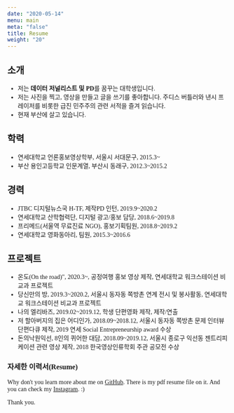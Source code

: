 ```yaml
---
date: "2020-05-14"
menu: main
meta: "false"
title: Resume
weight: "20"
---
```


<style>
body {
  font-family: NanumGothic;
  fontsize = 8px
}
</style>

## 소개

 * 저는 <strong>데이터 저널리스트 및 PD</strong>를 꿈꾸는 대학생입니다.
 * 저는 사진을 찍고, 영상을 만들고 글을 쓰기를 좋아합니다. 주디스 버틀러와 낸시 프레이저를 비롯한 급진 민주주의 관련 서적을 즐겨 읽습니다.
 * 현재 부산에 살고 있습니다. <i class="far fa-clipboard"></i>

## 학력

- 연세대학교 언론홍보영상학부, 서울시 서대문구, 2015.3~
- 부산 용인고등학교 인문계열, 부산시 동래구, 2012.3~2015.2

## 경력

- JTBC 디지털뉴스국 H-TF, 제작PD 인턴, 2019.9~2020.2
- 연세대학교 산학협력단, 디지털 광고/홍보 담당, 2018.6~2019.8
- 프리메드(서울역 무료진료 NGO), 홍보기획팀원, 2018.8~2019.2
- 연세대학교 영화동아리, 팀원, 2015.3~2016.6

## 프로젝트


- 온도(On the road)", 2020.3~, 공정여행 홍보 영상 제작, 연세대학교 워크스테이션 비교과 프로젝트
- 당신만의 방, 2019.3~2020.2, 서울시 동자동 쪽방촌 연계 전시 및 봉사활동, 연세대학교 워크스테이션 비교과 프로젝트
- 나의 엘리바즈, 2019.02~2019.12, 학생 단편영화 제작, 제작/연출
- 저 할아버지의 집은 어디인가, 2018.09~2018.12, 서울시 동자동 쪽방촌 문제 인터뷰 단편다큐 제작, 2019 연세 Social Entrepreneurship award 수상
- 돈의낙원익선, 8인의 퀴어한 대담, 2018.09~2019.12, 서울시 종로구 익선동 젠트리피케이션 관련 영상 제작, 2018 한국영상인류학회 주관 공모전 수상

### 자세한 이력서(Resume)
Why don't you learn more about me on [GitHub](https://github.com/joahn-lab/resume). There is my pdf resume file on it. And you can check my [Instagram](https://www.instagram.com/babyblu_deepdown). :)

Thank you.

